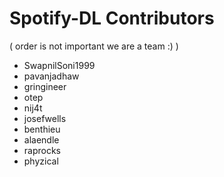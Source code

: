 # Spotify-DL Contributors
( order is not important we are a team :) )

* SwapnilSoni1999
* pavanjadhaw 
* gringineer
* otep 
* nij4t 
* josefwells 
* benthieu
* alaendle
* raprocks
* phyzical
